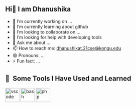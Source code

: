 ## Hi👋 I am Dhanushika

<!--
**DhanushikaTamilselvan/DhanushikaTamilselvan** is a ✨ _special_ ✨ repository because its `README.md` (this file) appears on your GitHub profile.

Here are some ideas to get you started:
-->
- 🔭 I’m currently working on ...
- 🌱 I’m currently learning about github
- 👯 I’m looking to collaborate on ...
- 🤔 I’m looking for help with developing tools
- 💬 Ask me about ...
- 📫 How to reach me: dhanushikat.21cse@kongu.edu
- 😄 Pronouns: ...
- ⚡ Fun fact: ...

<h2> 🚀 &nbsp;Some Tools I Have Used and Learned</h2>
<p align="left">
<img src="https://cdn.jsdelivr.net/gh/devicons/devicon/icons/vscode/vscode-original.svg" alt="vscode" width="45" height="45"/>
<img src="https://cdn.jsdelivr.net/gh/devicons/devicon/icons/bash/bash-original.svg" alt="bash" width="45" height="45"/>
<img src="https://cdn.jsdelivr.net/gh/devicons/devicon/icons/php/php-original.svg" alt="php" width="45" height="45"/>
</p>
